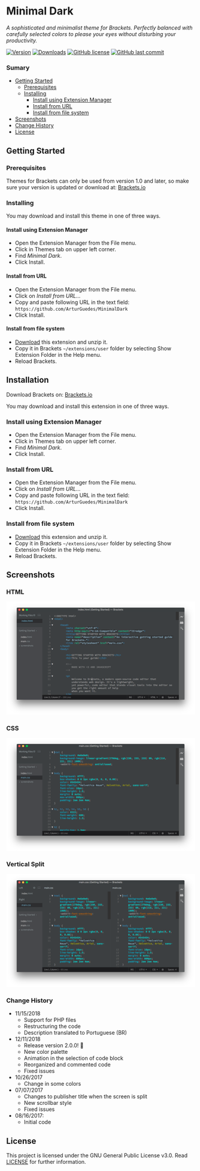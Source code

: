 # Minimal Dark
_A sophisticated and minimalist theme for Brackets. Perfectly balanced with carefully selected colors to please your eyes without disturbing your productivity._


[![Version](https://badges.ml/arturguedes.minimaldark/version.svg)](https://brackets-extension-badges.github.io#arturguedes.minimaldark)
[![Downloads](https://badges.ml/arturguedes.minimaldark/total.svg)](https://brackets-extension-badges.github.io#arturguedes.minimaldark)
[![GitHub license](https://img.shields.io/github/license/ArturGuedes/MinimalDark.svg)](https://github.com/ArturGuedes/MinimalDark/blob/master/LICENSE)
[![GitHub last commit](https://img.shields.io/github/last-commit/ArturGuedes/MinimalDark.svg)]()

### Sumary
- [Getting Started](#getting-started)
    - [Prerequisites](#prerequisites)
    - [Installing](#installing)
        - [Install using Extension Manager](#install-using-extension-manager)
        - [Install from URL](#install-from-url)
        - [Install from file system](#install-from-file-system)
- [Screenshots](#screenshots)
- [Change History](#change-history)
- [License](#license)


## Getting Started

### Prerequisites
Themes for Brackets can only be used from version 1.0 and later, so make sure your version is updated or download at: [Brackets.io](http://brackets.io/)

### Installing
You may download and install this theme in one of three ways. 

#### Install using Extension Manager
- Open the Extension Manager from the File menu.
- Click in Themes tab on upper left corner.
- Find *Minimal Dark*.
- Click Install.

#### Install from URL
- Open the Extension Manager from the File menu.
- Click on *Install from URL...*
- Copy and paste following URL in the text field: `https://github.com/ArturGuedes/MinimalDark`
- Click Install.

#### Install from file system
- [Download](https://github.com/ArturGuedes/MinimalDark/archive/master.zip) this extension and unzip it.
- Copy it in Brackets `~/extensions/user` folder by selecting Show Extension Folder in the Help menu.
- Reload Brackets.

## Installation

Download Brackets on: [Brackets.io](http://brackets.io/)

You may download and install this extension in one of three ways. 

### Install using Extension Manager
- Open the Extension Manager from the File menu.
- Click in Themes tab on upper left corner.
- Find *Minimal Dark*.
- Click Install.

### Install from URL
- Open the Extension Manager from the File menu.
- Click on *Install from URL...*
- Copy and paste following URL in the text field: `https://github.com/ArturGuedes/MinimalDark`
- Click Install.

### Install from file system
- [Download](https://github.com/ArturGuedes/MinimalDark/archive/master.zip) this extension and unzip it.
- Copy it in Brackets `~/extensions/user` folder by selecting Show Extension Folder in the Help menu.
- Reload Brackets.


## Screenshots

### HTML
![HTML Screenshot](screenshots/html.png)

### CSS
![CSS Screenshot](screenshots/css.png)

### Vertical Split
![Split Screenshot](screenshots/v-split.png)

### Change History
* 11/15/2018
    * Support for PHP files
    * Restructuring the code
    * Description translated to Portuguese (BR)
* 12/11/2018
    * Release version 2.0.0! :tada:
    * New color palette
    * Animation in the selection of code block
    * Reorganized and commented code
    * Fixed issues
* 10/26/2017
    * Change in some colors
* 07/07/2017
    * Changes to publisher title when the screen is split
    * New scrollbar style
    * Fixed issues
* 08/16/2017:
    * Initial code

## License

This project is licensed under the GNU General Public License v3.0. Read [LICENSE](LICENSE) for further information.


